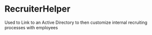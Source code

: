 # RecruiterHelper
Used to Link to an Active Directory to then customize internal recruiting processes with employees

